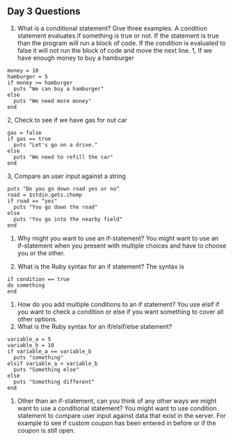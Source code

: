 ## Day 3 Questions

1. What is a conditional statement? Give three examples.
A condition statement evaluates if something is true or not. If the statement is true than the program will run a block of code. If the condition is evaluated to false it will not run the block of code and move the next line.
  1, If we have enough money to buy a hamburger
  ```
  money = 10
  hamburger = 5
  if money >= hamburger
    puts "We can buy a hamburger"
  else
    puts "We need more money"
  end
  ```
  2, Check to see if we have gas for out car
  ```
  gas = false
  if gas == true
    puts "Let's go on a drive."
  else
    puts "We need to refill the car"
  end
  ```
  3, Compare an user input against a string
  ```
  puts "Do you go down road yes or no"
  road = $stdin.gets.chomp
  if road == "yes"
    puts "You go down the road"
  else
    puts "You go into the nearby field"
  end
  ```

1. Why might you want to use an if-statement?
You might want to use an if-statement when you present with multiple choices and have to choose you or the other.

1. What is the Ruby syntax for an if statement?
The syntax is
```
if condition == true
do something
end
```
1. How do you add multiple conditions to an if statement?
You use elsif if you want to check a condition or else if you want something to cover all other options.
1. What is the Ruby syntax for an if/elsif/else statement?
```
variable_a = 5
variable_b = 10
if variable_a == variable_b
  puts "something"
elsif variable_a > variable_b
  puts "Something else"
else
  puts "Something different"
end
```
1. Other than an if-statement, can you think of any other ways we might want to use a conditional statement?
You might want to use condition statement to compare user input against data that exist in the server. For example to see if custom coupon has been entered in before or if the coupon is still open.
